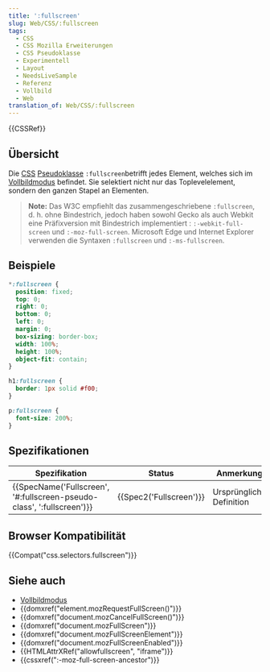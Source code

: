```yaml
---
title: ':fullscreen'
slug: Web/CSS/:fullscreen
tags:
  - CSS
  - CSS Mozilla Erweiterungen
  - CSS Pseudoklasse
  - Experimentell
  - Layout
  - NeedsLiveSample
  - Referenz
  - Vollbild
  - Web
translation_of: Web/CSS/:fullscreen
---
```

{{CSSRef}}

## Übersicht

Die [CSS](/de/docs/Web/CSS) [Pseudoklasse](/de/docs/Web/CSS/Pseudo-classes) `:fullscreen`betrifft jedes Element, welches sich im [Vollbildmodus](/de/docs/Web/Guide/API/DOM/Verwendung_des_Vollbildmodus) befindet. Sie selektiert nicht nur das Toplevelelement, sondern den ganzen Stapel an Elementen.

> **Note:** Das W3C empfiehlt das zusammengeschriebene `:fullscreen`, d. h. ohne Bindestrich, jedoch haben sowohl Gecko als auch Webkit eine Präfixversion mit Bindestrich implementiert : `:-webkit-full-screen` und `:-moz-full-screen`. Microsoft Edge und Internet Explorer verwenden die Syntaxen `:fullscreen` und `:-ms-fullscreen`.

## Beispiele

```css
*:fullscreen {
  position: fixed;
  top: 0;
  right: 0;
  bottom: 0;
  left: 0;
  margin: 0;
  box-sizing: border-box;
  width: 100%;
  height: 100%;
  object-fit: contain;
}
```

```css
h1:fullscreen {
  border: 1px solid #f00;
}
```

```css
p:fullscreen {
  font-size: 200%;
}
```

## Spezifikationen

| Spezifikation                                                                                | Status                           | Anmerkung                |
| -------------------------------------------------------------------------------------------- | -------------------------------- | ------------------------ |
| {{SpecName('Fullscreen', '#:fullscreen-pseudo-class', ':fullscreen')}} | {{Spec2('Fullscreen')}} | Ursprüngliche Definition |

## Browser Kompatibilität

{{Compat("css.selectors.fullscreen")}}

## Siehe auch

- [Vollbildmodus](/de/docs/Web/Guide/API/DOM/Verwendung_des_Vollbildmodus)
- {{domxref("element.mozRequestFullScreen()")}}
- {{domxref("document.mozCancelFullScreen()")}}
- {{domxref("document.mozFullScreen")}}
- {{domxref("document.mozFullScreenElement")}}
- {{domxref("document.mozFullScreenEnabled")}}
- {{HTMLAttrXRef("allowfullscreen", "iframe")}}
- {{cssxref(":-moz-full-screen-ancestor")}}
